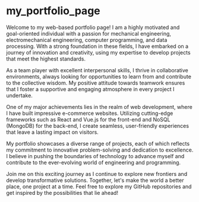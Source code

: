 # my_portfolio_page
Welcome to my web-based portfolio page! I am a highly motivated and goal-oriented individual with a passion for mechanical engineering, electromechanical engineering, computer programming, and data processing. With a strong foundation in these fields, I have embarked on a journey of innovation and creativity, using my expertise to develop projects that meet the highest standards.

As a team player with excellent interpersonal skills, I thrive in collaborative environments, always looking for opportunities to learn from and contribute to the collective wisdom. My positive attitude towards teamwork ensures that I foster a supportive and engaging atmosphere in every project I undertake.

One of my major achievements lies in the realm of web development, where I have built impressive e-commerce websites. Utilizing cutting-edge frameworks such as React and Vue.js for the front-end and NoSQL (MongoDB) for the back-end, I create seamless, user-friendly experiences that leave a lasting impact on visitors.

My portfolio showcases a diverse range of projects, each of which reflects my commitment to innovative problem-solving and dedication to excellence. I believe in pushing the boundaries of technology to advance myself and contribute to the ever-evolving world of engineering and programming.

Join me on this exciting journey as I continue to explore new frontiers and develop transformative solutions. Together, let's make the world a better place, one project at a time. Feel free to explore my GitHub repositories and get inspired by the possibilities that lie ahead!




